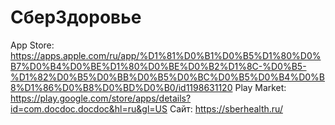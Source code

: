 # СберЗдоровье

App Store: https://apps.apple.com/ru/app/%D1%81%D0%B1%D0%B5%D1%80%D0%B7%D0%B4%D0%BE%D1%80%D0%BE%D0%B2%D1%8C-%D0%B5-%D1%82%D0%B5%D0%BB%D0%B5%D0%BC%D0%B5%D0%B4%D0%B8%D1%86%D0%B8%D0%BD%D0%B0/id1198631120
Play Market: https://play.google.com/store/apps/details?id=com.docdoc.docdoc&hl=ru&gl=US
Сайт: https://sberhealth.ru/